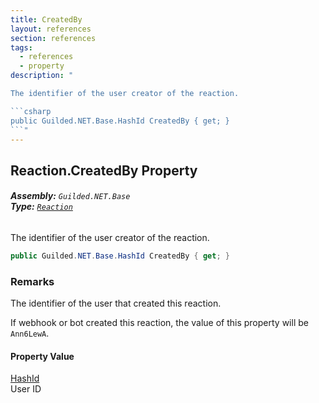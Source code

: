 ```yaml
---
title: CreatedBy
layout: references
section: references
tags:
  - references
  - property
description: "

The identifier of the user creator of the reaction.

```csharp
public Guilded.NET.Base.HashId CreatedBy { get; }
```"
---
```


## Reaction.CreatedBy Property
###### **Assembly:** `Guilded.NET.Base`<br/>**Type:** [`Reaction`](Reaction 'Guilded.NET.Base.Content.Reaction')

The identifier of the user creator of the reaction.

```csharp
public Guilded.NET.Base.HashId CreatedBy { get; }
```

### Remarks
  
The identifier of the user that created this reaction.  
  
If webhook or bot created this reaction, the value of this property will be `Ann6LewA`.

#### Property Value
[HashId](HashId 'Guilded.NET.Base.HashId')  
User ID